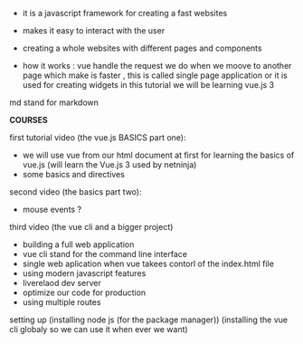 - it is a javascript framework for creating a fast websites 
- makes it easy to interact with the user 
- creating a whole websites with different pages and components 


- how it works : 
vue handle the request we do when we moove to another page which make is faster , this is called single page application 
or it is used for creating widgets 
in this tutorial we will be learning vue.js 3 

md stand for markdown

**COURSES**

first tutorial video (the vue.js BASICS part one):
- we will use vue from our html document at first for learning the basics of vue.js (will learn the Vue.js 3 used by netninja)
- some basics and directives 

second video (the basics part two):
- mouse events ?

third video (the vue cli and a bigger project)
- building a full web application 
- vue cli stand for the command line interface 
- single web aplication when vue takees contorl of the index.html file 
- using modern javascript features 
- liverelaod dev server 
- optimize our code for production
- using multiple routes 

setting up 
(installing node js (for the package manager))
(installing the vue cli globaly so we can use it when ever we want)